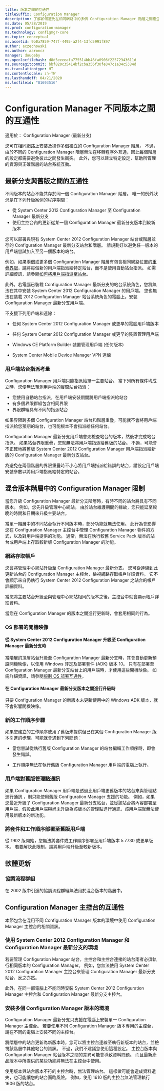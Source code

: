 ```yaml
---
title: 版本之間的互通性
titleSuffix: Configuration Manager
description: 了解如何避免在相同網路中的多個 Configuration Manager 階層之間產生衝突。
ms.date: 05/28/2019
ms.prod: configuration-manager
ms.technology: configmgr-core
ms.topic: conceptual
ms.assetid: 9b0a7859-747f-4495-a2f4-13fd5991f897
author: aczechowski
ms.author: aaroncz
manager: dougeby
ms.openlocfilehash: d8d5eeeeafa775514bb46fa0906f22572343611d
ms.sourcegitcommit: bbf820c35414bf2cba356f30fe047c1a34c5384d
ms.translationtype: HT
ms.contentlocale: zh-TW
ms.lasthandoff: 04/21/2020
ms.locfileid: "81693516"
---
```

# <a name="interoperability-between-different-versions-of-configuration-manager"></a>Configuration Manager 不同版本之間的互通性

適用於：  Configuration Manager (最新分支)

您可在相同網路上安裝及操作多個獨立的 Configuration Manager 階層。 不過，由於不同的 Configuration Manager 階層無法在移轉程序外互通，因此每個階層的設定都需要避免彼此之間發生衝突。 此外，您可以建立特定設定，幫助所管理的資源與正確階層的站台系統互動。  

## <a name="interoperability-between-current-branch-and-earlier-versions"></a><a name="BKMK_SupConfigInterop"></a> 最新分支與舊版之間的互通性  

不同版本的站台不能共存於同一個 Configuration Manager 階層。 唯一的例外狀況是在下列升級案例的程序期間：

- 從 System Center 2012 Configuration Manager 至 Configuration Manager 最新分支
- 使用主控台內的更新從某一個 Configuration Manager 最新分支版本到較新版本

您可以部署與現有 System Center 2012 Configuration Manager 站台或階層並存的 Configuration Manager 最新分支站台和階層。 請規劃好以避免任一版本的用戶端嘗試加入至另一個版本的站台。

例如，如果兩個或更多個 Configuration Manager 階層有包含相同網路位置的[重疊界限](../../servers/deploy/configure/boundary-groups.md#overlapping-boundaries)，請將每個新的用戶端指派給特定站台，而不是使用自動站台指派。 如需詳細資訊，請參閱[如何將用戶端指派至站台](../../clients/deploy/assign-clients-to-a-site.md)。  

此外，若電腦已裝載 Configuration Manager 最新分支的站台系統角色，您將無法在其中安裝 System Center 2012 Configuration Manager 的用戶端。 您也無法在裝載 2012 Configuration Manager 站台系統角色的電腦上，安裝 Configuration Manager 最新分支用戶端。  

不支援下列用戶端和連線：  

- 任何 System Center 2012 Configuration Manager 或更早的電腦用戶端版本  

- 任何 System Center 2012 Configuration Manager 或更早的裝置管理用戶端  

- Windows CE Platform Builder 裝置管理用戶端 (任何版本)  

- System Center Mobile Device Manager VPN 連線  

### <a name="client-site-assignment-considerations"></a><a name="BKMK_SupConfigSiteAssignment"></a> 用戶端站台指派考量  

Configuration Manager 用戶端只能指派給單一主要站台。 當下列所有條件均成立時，您便無法預測用戶端的實際站台指派：

- 您使用自動站台指派，在用戶端安裝期間將用戶端指派給站台
- 有多個界限群組包含相同界限
- 界限群組具有不同的指派站台

如果界限跨多個 Configuration Manager 站台和階層重疊，可能就不會將用戶端指派給您預期的站台，也可能根本不會指派給任何站台。  

Configuration Manager 最新分支用戶端會先檢查站台的版本，然後才完成站台指派。 如果站台界限重疊，您就無法將用戶端指派給舊版的站台。 不過，可能會不正確地將舊版 System Center 2012 Configuration Manager 用戶端指派給新版的 Configuration Manager 最新分支站台。  

為避免在兩個階層的界限重疊時不小心將用戶端指派給錯誤的站台，請設定用戶端安裝參數以將用戶端指派給特定的站台。  

## <a name="configuration-manager-limitations-in-a-mixed-version-hierarchy"></a><a name="bkmk_mixed"></a> 混合版本階層中的 Configuration Manager 限制  

當您升級 Configuration Manager 最新分支階層時，有時不同的站台將具有不同版本。 例如，您先升級管理中心網站。 由於站台維護期間的緣故，您只能延至較晚的時間和日期來升級主要站台。  

當單一階層中的不同站台執行不同版本時，部分功能就無法使用。 此行為會影響您在 Configuration Manager 主控台中管理 Configuration Manager 物件的方式，以及對用戶端提供的功能。 通常，無法在執行較舊 Service Pack 版本的站台或用戶端上存取較新版 Configuration Manager 的功能。  

### <a name="network-access-account"></a>網路存取帳戶

您會將管理中心網站升級至 Configuration Manager 最新分支。 您可從連線到此更新站台的 Configuration Manager 主控台，檢視網路存取帳戶詳細資料。 它不會顯示來自仍執行 System Center 2012 Configuration Manager 之站台的帳戶詳細資料。

當您將主要站台升級至與管理中心網站相同的版本之後，主控台中就會顯示帳戶詳細資料。

當您在 Configuration Manager 的版本之間進行更新時，會套用相同的行為。

### <a name="boot-images-for-os-deployment"></a>OS 部署的開機映像

#### <a name="when-upgrading-from-system-center-2012-configuration-manager-to-configuration-manager-current-branch"></a>從 System Center 2012 Configuration Manager 升級至 Configuration Manager 最新分支時

當階層的頂層站台升級至 Configuration Manager 最新分支時，其會自動更新預設開機映像，以使用 Windows 評定及部署套件 (ADK) 版本 10。 只有在部署至 Configuration Manager 最新分支站台上的用戶端時，才使用這些開機映像。 如需詳細資訊，請參閱[規劃 OS 部署互通性](../../../osd/plan-design/planning-for-operating-system-deployment-interoperability.md)。

#### <a name="when-upgrading-between-configuration-manager-current-branch-versions"></a>在 Configuration Manager 最新分支版本之間進行升級時

只要 Configuration Manager 的新版本未更新使用中的 Windows ADK 版本，就不會影響開機映像。

### <a name="new-task-sequence-steps"></a>新的工作順序步驟

如果您建立的工作順序使用了舊版未提供但已在某個 Configuration Manager 版本引進的步驟，可能就會遇到下列問題：

- 當您嘗試從執行舊版 Configuration Manager 的站台編輯工作順序時，即會發生錯誤。

- 工作順序無法在執行舊版 Configuration Manager 用戶端的電腦上執行。

### <a name="client-to-down-level-management-point-communications"></a>用戶端對舊版管理點通訊

如果 Configuration Manager 用戶端是透過比用戶端更舊版本的站台來與管理點進行通訊 ，則只能使用舊版 Configuration Manager 支援的功能。 例如，如果您最近升級了 Configuration Manager 最新分支站台，並從該站台將內容部署至用戶端，假設此用戶端與尚未升級為該版本的管理點進行通訊，該用戶端就無法使用最新版本的新功能。

### <a name="package-and-task-sequence-deployments-to-legacy-clients"></a>將套件和工作順序部署至舊版用戶端

<!-- SCCMDocs-pr issue #3493 -->

從 1902 版開始，您無法將套件或工作順序部署至用戶端版本 5.7730 或更早版本。 若要解決此限制，請將用戶端升級至較新版本。

## <a name="software-updates"></a>軟體更新

### <a name="orchestration-groups"></a>協調流程群組

在 2002 版中引進的協調流程群組無法用於混合版本的階層中。 <!--SCCMDocs-pr issue ##5056, 6389000-->

## <a name="interoperability-for-the-configuration-manager-console"></a><a name="BKMK_ConsoleInterop"></a> Configuration Manager 主控台的互通性  

本節包含在混用不同 Configuration Manager 版本的環境中使用 Configuration Manager 主控台的相關資訊。  

### <a name="an-environment-with-both-system-center-2012-configuration-manager-and-configuration-manager-current-branch"></a>使用 System Center 2012 Configuration Manager 和 Configuration Manager 最新分支的環境

若要管理 Configuration Manager 站台，主控台和主控台連接的站台兩者必須執行相同版本的 Configuration Manager。 例如，您無法使用 System Center 2012 Configuration Manager 主控台來管理 Configuration Manager 最新分支站台，反之亦然。

此外，在同一部電腦上不能同時安裝 System Center 2012 Configuration Manager 主控台和 Configuration Manager 最新分支主控台。

### <a name="an-environment-with-multiple-versions-of-configuration-manager"></a>安裝多個 Configuration Manager 版本的環境

Configuration Manager 最新分支只支援在電腦上安裝單一 Configuration Manager 主控台。 若要使用不同 Configuration Manager 版本專用的主控台，請在不同的電腦上安裝不同的主控台。

將階層中的站台更新為新版本時，您可以將主控台連線至執行新版本的站台，並檢視該階層中其他站台的資訊。 不過，我們不建議您使用這種設定。 主控台版本與 Configuration Manager 站台版本之間的差異可能會導致資料問題。 而且最新產品版本中所提供的某些功能將無法在主控台中使用。

使用版本與站台版本不符的主控台時，無法管理站台。 這樣做可能會造成資料遺失，也可能讓您的站台面臨風險。 例如，使用 1610 版的主控台無法管理執行 1606 版的站台。
